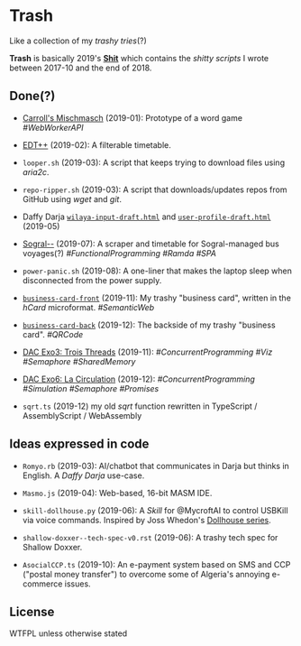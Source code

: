 # Trash
Like a collection of my *trashy tries*(?)

**Trash** is basically 2019's [**Shit**](https://github.com/djalilhebal/shit) which contains the *shitty scripts* I wrote between 2017-10 and the end of 2018.

## Done(?)
- [Carroll's Mischmasch](https://djalilhebal.github.io/trash/2019-01/mischmasch/) (2019-01): Prototype of a word game _#WebWorkerAPI_

- [EDT++](https://djalilhebal.github.io/trash/2019-02/edt++/) (2019-02): A filterable timetable.

- `looper.sh` (2019-03): A script that keeps trying to download files using *aria2c*.

- `repo-ripper.sh` (2019-03): A script that downloads/updates repos from GitHub using *wget* and *git*.

- Daffy Darja [`wilaya-input-draft.html`](https://djalilhebal.github.io/trash/2019-05/wilaya-input-draft.html) and [`user-profile-draft.html`](https://djalilhebal.github.io/trash/2019-05/wilaya-input-draft.html) (2019-05)

- [Sogral--](https://djalilhebal.github.io/trash/2019-07/sogral--/#depart=12&dest=18) (2019-07): A scraper and timetable for Sogral-managed bus voyages(?) _#FunctionalProgramming #Ramda #SPA_

- `power-panic.sh` (2019-08): A one-liner that makes the laptop sleep when disconnected from the power supply.

- [`business-card-front`](https://djalilhebal.github.io/trash/2019-11/business-card-front/) (2019-11): My trashy "business card", written in the *hCard* microformat. _#SemanticWeb_

- [`business-card-back`](https://djalilhebal.github.io/trash/2019-12/business-card-back/) (2019-12): The backside of my trashy "business card". _#QRCode_

- [DAC Exo3: Trois Threads](https://djalilhebal.github.io/trash/2019-11/dac-exo3/?scenario=p1,p2,p3) (2019-11): _#ConcurrentProgramming #Viz #Semaphore #SharedMemory_

- [DAC Exo6: La Circulation](https://djalilhebal.github.io/trash/2019-12/dac-exo6/) (2019-12): _#ConcurrentProgramming #Simulation #Semaphore #Promises_

- `sqrt.ts` (2019-12) my old *sqrt* function rewritten in TypeScript / AssemblyScript / WebAssembly

## Ideas expressed in code
- `Romyo.rb` (2019-03): AI/chatbot that communicates in Darja but thinks in English. A *Daffy Darja* use-case.

- `Masmo.js` (2019-04): Web-based, 16-bit MASM IDE.

- `skill-dollhouse.py` (2019-06): A *Skill* for @MycroftAI to control USBKill via voice commands. Inspired by Joss Whedon's [Dollhouse series](https://www.imdb.com/title/tt1135300/).

- `shallow-doxxer--tech-spec-v0.rst` (2019-06): A trashy tech spec for Shallow Doxxer.

- `AsocialCCP.ts` (2019-10): An e-payment system based on SMS and CCP ("postal money transfer") to overcome some of Algeria's annoying e-commerce issues.

## License
WTFPL unless otherwise stated
